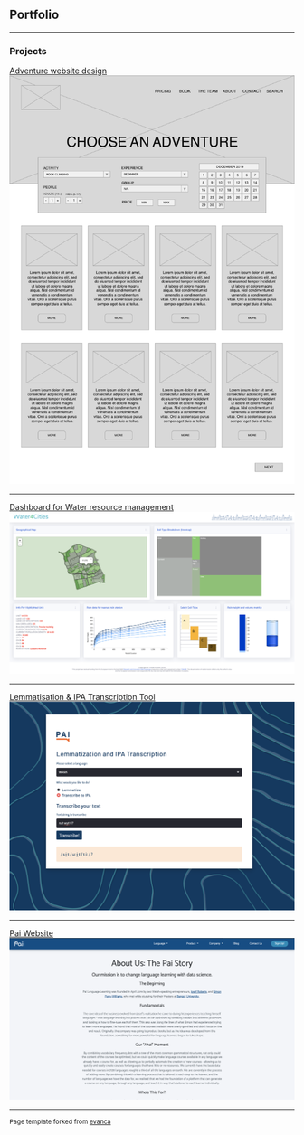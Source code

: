 ## Portfolio

---

### Projects

<!-- [Five Design Sheets](/sample_page)
<br>
<img src="images/IMG_0764.png" width="200"/> -->

[Adventure website design](/adventure_website)
<br>
<img src="images/book.png?raw=true"/>

---
[Dashboard for Water resource management](/Dashboard)
<br>
<img src="images/dashboard_water.png?raw=true"/>

---
<!-- [H1-b EDA & Visualization](/pdf/notebook4de548ee90.pdf)
<img src="images/choropleth.png?raw=true"/> -->

[Lemmatisation & IPA Transcription Tool](/streamlit)
<img src="images/streamlittool.png?raw=true"/>

---

[Pai Website](/pai)
<img src="images/Screenshot 2022-02-25 at 09.25.38.png?raw=true"/>



---
<p style="font-size:11px">Page template forked from <a href="https://github.com/evanca/quick-portfolio">evanca</a></p>
<!-- Remove above link if you don't want to attibute -->
